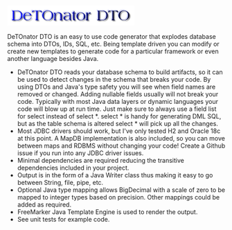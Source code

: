 ![Title](images/title.png)

DeTOnator DTO is an easy to use code generator that explodes database schema into DTOs, IDs, SQL, etc. Being template driven you can
modify or create new templates to generate code for a particular framework or even another language besides Java. 
* DeTOnator DTO reads your database schema to build artifacts, so it can be used to detect changes in the schema that breaks your
code. By using DTOs and Java's type safety you will see when field names are removed or changed. Adding nullable fields usually will
not break your code. Typically with most Java data layers or dynamic languages your code will blow up at run time. Just make sure to
always use a field list for select instead of select *. select * is handy for generating DML SQL, but as the table schema is altered
select * will pick up all the changes.
* Most JDBC drivers should work, but I've only tested H2 and Oracle 18c at this point. A MapDB implementation is also included, so
you can move between maps and RDBMS without changing your code! Create a Github issue if you run into any JDBC driver issues.
* Minimal dependencies are required reducing the transitive dependencies included in your project.
* Output is in the form of a Java Writer class thus making it easy to go between String, file, pipe, etc.
* Optional Java type mapping allows BigDecimal with a scale of zero to be mapped to integer types based on precision. Other mappings
could be added as required.
* FreeMarker Java Template Engine is used to render the output.
* See unit tests for example code.


